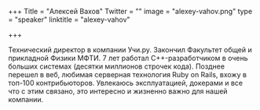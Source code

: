 +++
Title = "Алексей Вахов"
Twitter = ""
image = "alexey-vahov.png"
type = "speaker"
linktitle = "alexey-vahov"

+++

Технический директор в компании Учи.ру. Закончил Факультет общей и прикладной Физики МФТИ. 7 лет работал С++-разработчиком в очень больших системах (десятки миллионов строчек кода). Позднее перешел в веб, любимая серверная технология Ruby on Rails, вхожу в топ-100 контрибьюторов. Увлекаюсь эксплуатацией, докерами и все что с этим связано, это интересно и жизненно важно для нашей компании.


